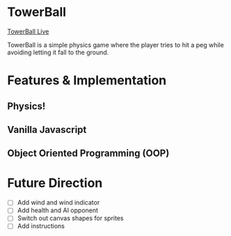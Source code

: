 # TowerBall 

[TowerBall Live][git]

[git]: http://keithryanwong.github.io

TowerBall is a simple physics game where the player tries to hit a peg while avoiding letting it fall to the ground.

# Features & Implementation

## Physics!

## Vanilla Javascript

## Object Oriented Programming (OOP)

<!-- ```javscript
toggleLike(e) {
    e.preventDefault();
    e.stopPropagation();
    const { currentUser } = this.props.state;
    if (!currentUser.id || this.project.user_id === currentUser.id) {
      return;
    } else if (this.project.likes.includes(currentUser.id)) {
      this.unlike(this.project.id);
    } else {
      this.like(this.project.id);
    }
  }
``` -->

# Future Direction
- [ ] Add wind and wind indicator
- [ ] Add health and AI opponent
- [ ] Switch out canvas shapes for sprites
- [ ] Add instructions